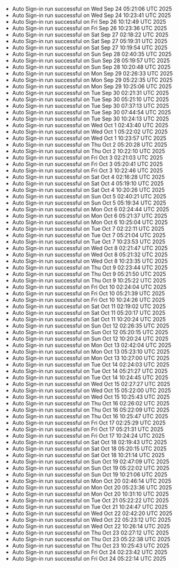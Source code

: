 - Auto Sign-in run successful on Wed Sep 24 05:21:06 UTC 2025
- Auto Sign-in run successful on Wed Sep 24 10:23:41 UTC 2025
- Auto Sign-in run successful on Fri Sep 26 10:12:49 UTC 2025
- Auto Sign-in run successful on Fri Sep 26 10:23:36 UTC 2025
- Auto Sign-in run successful on Sat Sep 27 02:18:22 UTC 2025
- Auto Sign-in run successful on Sat Sep 27 05:19:31 UTC 2025
- Auto Sign-in run successful on Sat Sep 27 10:19:54 UTC 2025
- Auto Sign-in run successful on Sun Sep 28 02:40:35 UTC 2025
- Auto Sign-in run successful on Sun Sep 28 05:19:57 UTC 2025
- Auto Sign-in run successful on Sun Sep 28 10:20:48 UTC 2025
- Auto Sign-in run successful on Mon Sep 29 02:26:33 UTC 2025
- Auto Sign-in run successful on Mon Sep 29 05:22:35 UTC 2025
- Auto Sign-in run successful on Mon Sep 29 10:25:06 UTC 2025
- Auto Sign-in run successful on Tue Sep 30 02:21:31 UTC 2025
- Auto Sign-in run successful on Tue Sep 30 05:21:10 UTC 2025
- Auto Sign-in run successful on Tue Sep 30 07:37:13 UTC 2025
- Auto Sign-in run successful on Tue Sep 30 07:44:54 UTC 2025
- Auto Sign-in run successful on Tue Sep 30 10:24:13 UTC 2025
- Auto Sign-in run successful on Wed Oct  1 02:43:40 UTC 2025
- Auto Sign-in run successful on Wed Oct  1 05:22:02 UTC 2025
- Auto Sign-in run successful on Wed Oct  1 10:23:57 UTC 2025
- Auto Sign-in run successful on Thu Oct  2 05:20:28 UTC 2025
- Auto Sign-in run successful on Thu Oct  2 10:22:10 UTC 2025
- Auto Sign-in run successful on Fri Oct  3 02:21:03 UTC 2025
- Auto Sign-in run successful on Fri Oct  3 05:20:41 UTC 2025
- Auto Sign-in run successful on Fri Oct  3 10:22:46 UTC 2025
- Auto Sign-in run successful on Sat Oct  4 02:16:28 UTC 2025
- Auto Sign-in run successful on Sat Oct  4 05:19:10 UTC 2025
- Auto Sign-in run successful on Sat Oct  4 10:20:26 UTC 2025
- Auto Sign-in run successful on Sun Oct  5 02:40:21 UTC 2025
- Auto Sign-in run successful on Sun Oct  5 05:19:34 UTC 2025
- Auto Sign-in run successful on Mon Oct  6 02:24:44 UTC 2025
- Auto Sign-in run successful on Mon Oct  6 05:21:37 UTC 2025
- Auto Sign-in run successful on Mon Oct  6 10:25:04 UTC 2025
- Auto Sign-in run successful on Tue Oct  7 02:22:11 UTC 2025
- Auto Sign-in run successful on Tue Oct  7 05:21:04 UTC 2025
- Auto Sign-in run successful on Tue Oct  7 10:23:53 UTC 2025
- Auto Sign-in run successful on Wed Oct  8 02:21:47 UTC 2025
- Auto Sign-in run successful on Wed Oct  8 05:21:32 UTC 2025
- Auto Sign-in run successful on Wed Oct  8 10:23:35 UTC 2025
- Auto Sign-in run successful on Thu Oct  9 02:23:44 UTC 2025
- Auto Sign-in run successful on Thu Oct  9 05:21:50 UTC 2025
- Auto Sign-in run successful on Thu Oct  9 10:25:22 UTC 2025
- Auto Sign-in run successful on Fri Oct 10 02:24:04 UTC 2025
- Auto Sign-in run successful on Fri Oct 10 05:21:39 UTC 2025
- Auto Sign-in run successful on Fri Oct 10 10:24:26 UTC 2025
- Auto Sign-in run successful on Sat Oct 11 02:19:02 UTC 2025
- Auto Sign-in run successful on Sat Oct 11 05:20:17 UTC 2025
- Auto Sign-in run successful on Sat Oct 11 10:20:24 UTC 2025
- Auto Sign-in run successful on Sun Oct 12 02:26:35 UTC 2025
- Auto Sign-in run successful on Sun Oct 12 05:20:15 UTC 2025
- Auto Sign-in run successful on Sun Oct 12 10:20:24 UTC 2025
- Auto Sign-in run successful on Mon Oct 13 02:42:04 UTC 2025
- Auto Sign-in run successful on Mon Oct 13 05:23:10 UTC 2025
- Auto Sign-in run successful on Mon Oct 13 10:27:00 UTC 2025
- Auto Sign-in run successful on Tue Oct 14 02:24:03 UTC 2025
- Auto Sign-in run successful on Tue Oct 14 05:21:27 UTC 2025
- Auto Sign-in run successful on Tue Oct 14 10:24:45 UTC 2025
- Auto Sign-in run successful on Wed Oct 15 02:27:27 UTC 2025
- Auto Sign-in run successful on Wed Oct 15 05:22:00 UTC 2025
- Auto Sign-in run successful on Wed Oct 15 10:25:43 UTC 2025
- Auto Sign-in run successful on Thu Oct 16 02:26:02 UTC 2025
- Auto Sign-in run successful on Thu Oct 16 05:22:09 UTC 2025
- Auto Sign-in run successful on Thu Oct 16 10:25:47 UTC 2025
- Auto Sign-in run successful on Fri Oct 17 02:25:29 UTC 2025
- Auto Sign-in run successful on Fri Oct 17 05:21:31 UTC 2025
- Auto Sign-in run successful on Fri Oct 17 10:24:24 UTC 2025
- Auto Sign-in run successful on Sat Oct 18 02:19:43 UTC 2025
- Auto Sign-in run successful on Sat Oct 18 05:20:15 UTC 2025
- Auto Sign-in run successful on Sat Oct 18 10:21:14 UTC 2025
- Auto Sign-in run successful on Sun Oct 19 02:47:09 UTC 2025
- Auto Sign-in run successful on Sun Oct 19 05:22:02 UTC 2025
- Auto Sign-in run successful on Sun Oct 19 10:21:06 UTC 2025
- Auto Sign-in run successful on Mon Oct 20 02:46:14 UTC 2025
- Auto Sign-in run successful on Mon Oct 20 05:23:36 UTC 2025
- Auto Sign-in run successful on Mon Oct 20 10:31:10 UTC 2025
- Auto Sign-in run successful on Tue Oct 21 05:22:22 UTC 2025
- Auto Sign-in run successful on Tue Oct 21 10:24:47 UTC 2025
- Auto Sign-in run successful on Wed Oct 22 02:42:20 UTC 2025
- Auto Sign-in run successful on Wed Oct 22 05:23:12 UTC 2025
- Auto Sign-in run successful on Wed Oct 22 10:26:14 UTC 2025
- Auto Sign-in run successful on Thu Oct 23 02:27:12 UTC 2025
- Auto Sign-in run successful on Thu Oct 23 05:22:38 UTC 2025
- Auto Sign-in run successful on Thu Oct 23 10:25:43 UTC 2025
- Auto Sign-in run successful on Fri Oct 24 02:23:42 UTC 2025
- Auto Sign-in run successful on Fri Oct 24 05:22:14 UTC 2025
